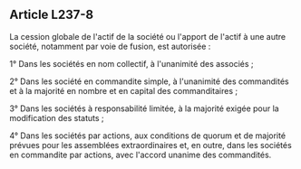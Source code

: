 Article L237-8
----
La cession globale de l'actif de la société ou l'apport de l'actif à une autre
société, notamment par voie de fusion, est autorisée :

1° Dans les sociétés en nom collectif, à l'unanimité des associés ;

2° Dans les société en commandite simple, à l'unanimité des commandités et à la
majorité en nombre et en capital des commanditaires ;

3° Dans les sociétés à responsabilité limitée, à la majorité exigée pour la
modification des statuts ;

4° Dans les sociétés par actions, aux conditions de quorum et de majorité
prévues pour les assemblées extraordinaires et, en outre, dans les sociétés en
commandite par actions, avec l'accord unanime des commandités.
